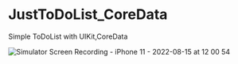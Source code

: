 # JustToDoList_CoreData

Simple ToDoList with UIKit,CoreData

![Simulator Screen Recording - iPhone 11 - 2022-08-15 at 12 00 54](https://user-images.githubusercontent.com/81227623/184616156-9c9e74a7-5be3-4766-b272-2344595683a9.gif)
